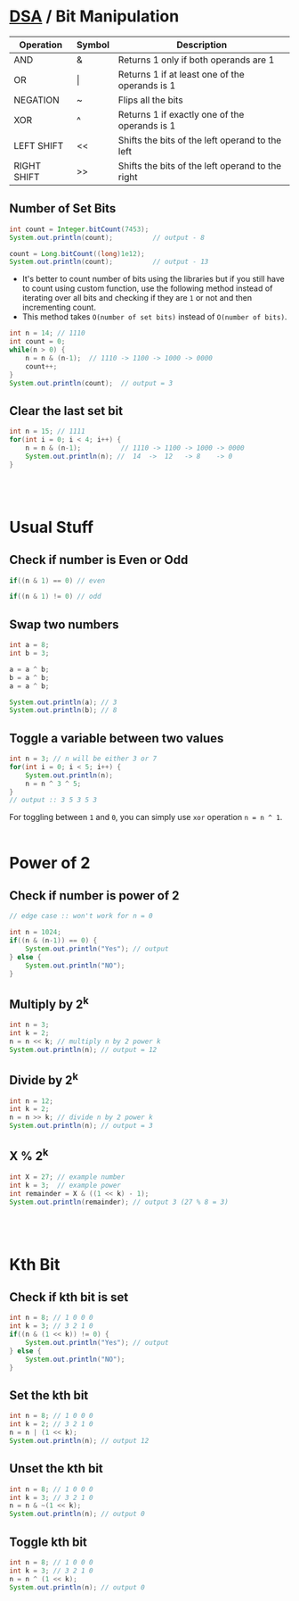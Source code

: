 # [DSA](./README.md) / Bit Manipulation

| Operation   | Symbol | Description                                      |
| ----------- | ------ | ------------------------------------------------ |
| AND         | &      | Returns 1 only if both operands are 1            |
| OR          | \|     | Returns 1 if at least one of the operands is 1   |
| NEGATION    | ~      | Flips all the bits                               |
| XOR         | ^      | Returns 1 if exactly one of the operands is 1    |
| LEFT SHIFT  | <<     | Shifts the bits of the left operand to the left  |
| RIGHT SHIFT | >>     | Shifts the bits of the left operand to the right |

## Number of Set Bits

```java
int count = Integer.bitCount(7453);
System.out.println(count);          // output - 8

count = Long.bitCount((long)1e12);
System.out.println(count);          // output - 13
```

-   It's better to count number of bits using the libraries but if you still have to count using custom function, use the following method instead of iterating over all bits and checking if they are `1` or not and then incrementing count.
-   This method takes `O(number of set bits)` instead of `O(number of bits)`.

```java
int n = 14; // 1110
int count = 0;
while(n > 0) {
    n = n & (n-1);  // 1110 -> 1100 -> 1000 -> 0000
    count++;
}
System.out.println(count);  // output = 3
```

## Clear the last set bit

```java
int n = 15; // 1111
for(int i = 0; i < 4; i++) {
    n = n & (n-1);          // 1110 -> 1100 -> 1000 -> 0000
    System.out.println(n); //  14  ->  12   -> 8    -> 0
}
```

<br><br>

# Usual Stuff

## Check if number is Even or Odd

```java
if((n & 1) == 0) // even

if((n & 1) != 0) // odd
```

## Swap two numbers

```java
int a = 8;
int b = 3;

a = a ^ b;
b = a ^ b;
a = a ^ b;

System.out.println(a); // 3
System.out.println(b); // 8
```

## Toggle a variable between two values

```java
int n = 3; // n will be either 3 or 7
for(int i = 0; i < 5; i++) {
    System.out.println(n);
    n = n ^ 3 ^ 5;
}
// output :: 3 5 3 5 3
```

For toggling between `1` and `0`, you can simply use `xor` operation `n = n ^ 1`.
<br><br>

# Power of 2

## Check if number is power of 2

```java
// edge case :: won't work for n = 0

int n = 1024;
if((n & (n-1)) == 0) {
    System.out.println("Yes"); // output
} else {
    System.out.println("NO");
}
```

## Multiply by 2<sup>k</sup>

```java
int n = 3;
int k = 2;
n = n << k; // multiply n by 2 power k
System.out.println(n); // output = 12
```

## Divide by 2<sup>k</sup>

```java
int n = 12;
int k = 2;
n = n >> k; // divide n by 2 power k
System.out.println(n); // output = 3
```

## X % 2<sup>k</sup>

```java
int X = 27; // example number
int k = 3;  // example power
int remainder = X & ((1 << k) - 1);
System.out.println(remainder); // output 3 (27 % 8 = 3)
```

<br><br>

# Kth Bit

## Check if kth bit is set

```java
int n = 8; // 1 0 0 0
int k = 3; // 3 2 1 0
if((n & (1 << k)) != 0) {
    System.out.println("Yes"); // output
} else {
    System.out.println("NO");
}
```

## Set the kth bit

```java
int n = 8; // 1 0 0 0
int k = 2; // 3 2 1 0
n = n | (1 << k);
System.out.println(n); // output 12
```

## Unset the kth bit

```java
int n = 8; // 1 0 0 0
int k = 3; // 3 2 1 0
n = n & ~(1 << k);
System.out.println(n); // output 0
```

## Toggle kth bit

```java
int n = 8; // 1 0 0 0
int k = 3; // 3 2 1 0
n = n ^ (1 << k);
System.out.println(n); // output 0
```
